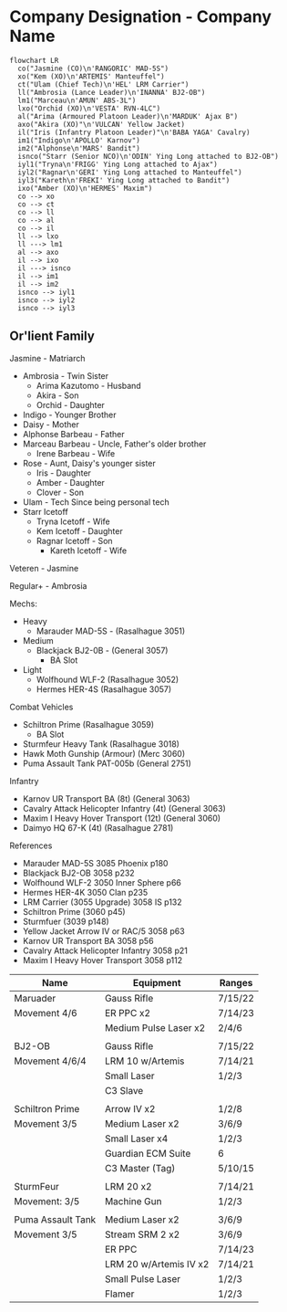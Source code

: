 # Company Designation - Company Name

```mermaid
flowchart LR
  co("Jasmine (CO)\n'RANGORIC' MAD-5S")
  xo("Kem (XO)\n'ARTEMIS' Manteuffel")
  ct("Ulam (Chief Tech)\n'HEL' LRM Carrier")
  ll("Ambrosia (Lance Leader)\n'INANNA' BJ2-OB")
  lm1("Marceau\n'AMUN' ABS-3L")
  lxo("Orchid (XO)\n'VESTA' RVN-4LC")
  al("Arima (Armoured Platoon Leader)\n'MARDUK' Ajax B")
  axo("Akira (XO)"\n'VULCAN' Yellow Jacket)
  il("Iris (Infantry Platoon Leader)"\n'BABA YAGA' Cavalry)
  im1("Indigo\n'APOLLO' Karnov")
  im2("Alphonse\n'MARS' Bandit")
  isnco("Starr (Senior NCO)\n'ODIN' Ying Long attached to BJ2-OB")
  iyl1("Tryna\n'FRIGG' Ying Long attached to Ajax")
  iyl2("Ragnar\n'GERI' Ying Long attached to Manteuffel")
  iyl3("Kareth\n'FREKI' Ying Long attached to Bandit")
  ixo("Amber (XO)\n'HERMES' Maxim")
  co --> xo
  co --> ct
  co --> ll
  co --> al
  co --> il
  ll --> lxo
  ll ---> lm1
  al --> axo
  il --> ixo
  il ---> isnco
  il --> im1
  il --> im2
  isnco --> iyl1
  isnco --> iyl2
  isnco --> iyl3
```

## Or'lient Family

Jasmine - Matriarch

- Ambrosia - Twin Sister
  - Arima Kazutomo - Husband
  - Akira - Son
  - Orchid - Daughter
- Indigo - Younger Brother
- Daisy - Mother
- Alphonse Barbeau - Father
- Marceau Barbeau - Uncle, Father's older brother
  - Irene Barbeau - Wife
- Rose - Aunt, Daisy's younger sister
  - Iris - Daughter
  - Amber - Daughter
  - Clover - Son
- Ulam - Tech Since being personal tech
- Starr Icetoff
  - Tryna Icetoff - Wife
  - Kem Icetoff - Daughter
  - Ragnar Icetoff - Son
    - Kareth Icetoff - Wife

Veteren - Jasmine

Regular+ - Ambrosia

Mechs:

- Heavy
  - Marauder MAD-5S - (Rasalhague 3051)
- Medium
  - Blackjack BJ2-0B - (General 3057)
    - BA Slot
- Light
  - Wolfhound WLF-2 (Rasalhague 3052)
  - Hermes HER-4S (Rasalhague 3057)

Combat Vehicles

- Schiltron Prime (Rasalhague 3059)
  - BA Slot
- Sturmfeur Heavy Tank (Rasalhague 3018)
- Hawk Moth Gunship (Armour) (Merc 3060)
- Puma Assault Tank PAT-005b (General 2751)

Infantry

- Karnov UR Transport BA (8t) (General 3063)
- Cavalry Attack Helicopter Infantry (4t) (General 3063)
- Maxim I Heavy Hover Transport (12t) (General 3060)
- Daimyo HQ 67-K (4t) (Rasalhague 2781)

References

- Marauder MAD-5S 3085 Phoenix p180
- Blackjack BJ2-OB 3058 p232
- Wolfhound WLF-2 3050 Inner Sphere p66
- Hermes HER-4K 3050 Clan p235
- LRM Carrier (3055 Upgrade) 3058 IS p132
- Schiltron Prime (3060 p45)
- Sturmfuer (3039 p148)
- Yellow Jacket Arrow IV or RAC/5 3058 p63
- Karnov UR Transport BA 3058 p56
- Cavalry Attack Helicopter Infantry 3058 p21
- Maxim I Heavy Hover Transport 3058 p112

| Name              | Equipment              | Ranges  |
| ----------------- | ---------------------- | ------- |
| Maruader          | Gauss Rifle            | 7/15/22 |
| Movement 4/6      | ER PPC x2              | 7/14/23 |
|                   | Medium Pulse Laser x2  | 2/4/6   |
|                   |                        |         |
| BJ2-OB            | Gauss Rifle            | 7/15/22 |
| Movement 4/6/4    | LRM 10 w/Artemis       | 7/14/21 |
|                   | Small Laser            | 1/2/3   |
|                   | C3 Slave               |
|                   |                        |         |
| Schiltron Prime   | Arrow IV x2            | 1/2/8   |
| Movement 3/5      | Medium Laser x2        | 3/6/9   |
|                   | Small Laser x4         | 1/2/3   |
|                   | Guardian ECM Suite     | 6       |
|                   | C3 Master (Tag)        | 5/10/15 |
|                   |                        |         |
| SturmFeur         | LRM 20 x2              | 7/14/21 |
| Movement: 3/5     | Machine Gun            | 1/2/3   |
|                   |                        |         |
| Puma Assault Tank | Medium Laser x2        | 3/6/9   |
| Movement 3/5      | Stream SRM 2 x2        | 3/6/9   |
|                   | ER PPC                 | 7/14/23 |
|                   | LRM 20 w/Artemis IV x2 | 7/14/21 |
|                   | Small Pulse Laser      | 1/2/3   |
|                   | Flamer                 | 1/2/3   |
